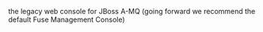 the legacy web console for JBoss A-MQ (going forward we recommend the default Fuse Management Console)